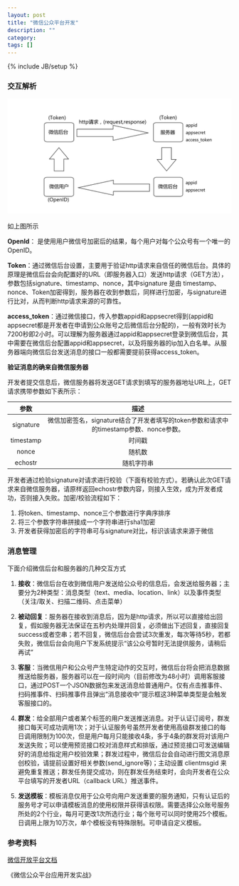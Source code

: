 ```yaml
---
layout: post
title: "微信公众平台开发"
description: ""
category: 
tags: []
---
```

{% include JB/setup %}



### 交互解析
 
 ![微信流程图](/Resources/pics/wx.png)
 
如上图所示

**OpenId**： 是使用用户微信号加密后的结果，每个用户对每个公众号有一个唯一的OpenID。

**Token**：通过微信后台设置，主要用于验证http请求来自信任的微信后台。具体的原理是微信后台会向配置好的URL（即服务器入口）发送http请求（GET方法），参数包括signature、timestamp、nonce，其中signature 是由 timestamp、nonce、Token加密得到，服务器在收到参数后，同样进行加密，与signature进行比对，从而判断http请求来源的可靠性。

**access_token**：通过微信接口，传入参数appid和appsecret得到(appid和appsecret都是开发者在申请到公众账号之后微信后台分配的)，一般有效时长为7200秒即2小时。可以理解为服务器通过appid和appsecret登录到微信后台，其中需要在微信后台配置appid和appsecret，以及将服务器的ip加入白名单。从服务器端向微信后台发送消息的接口一般都需要提前获得access_token。

**验证消息的确来自微信服务器**

开发者提交信息后，微信服务器将发送GET请求到填写的服务器地址URL上，GET请求携带参数如下表所示：

| 参数 | 描述 |
| :------: | :---------: |
| signature | 微信加密签名，signature结合了开发者填写的token参数和请求中的timestamp参数、nonce参数。|
| timestamp | 时间戳 |
| nonce	| 随机数 |
| echostr | 随机字符串 |

开发者通过检验signature对请求进行校验（下面有校验方式）。若确认此次GET请求来自微信服务器，请原样返回echostr参数内容，则接入生效，成为开发者成功，否则接入失败。加密/校验流程如下：

1. 将token、timestamp、nonce三个参数进行字典序排序
2. 将三个参数字符串拼接成一个字符串进行sha1加密
3. 开发者获得加密后的字符串可与signature对比，标识该请求来源于微信

### 消息管理

下面介绍微信后台和服务器的几种交互方式

1. **接收**：微信后台在收到微信用户发送给公众号的信息后，会发送给服务器；主要分为2种类型：消息类型（text、media、location、link）以及事件类型（关注/取关、扫描二维码、点击菜单）

2. **被动回复**：服务器在接收到消息后，因为是http请求，所以可以直接给出回复，假如服务器无法保证在五秒内处理并回复，必须做出下述回复，直接回复success或者空串；若不回复，微信后台会尝试3次重发，每次等待5秒，若都失败，微信后台会向用户下发系统提示“该公众号暂时无法提供服务，请稍后再试”

3. **客服**：当微信用户和公众号产生特定动作的交互时，微信后台将会把消息数据推送给服务器，服务器可以在一段时间内（目前修改为48小时）调用客服接口，通过POST一个JSON数据包来发送消息给普通用户。仅有点击推事件、扫码推事件、扫码推事件且弹出“消息接收中”提示框这3种菜单类型是会触发客服接口的。

4. **群发**：给全部用户或者某个标签的用户发送推送消息。对于认证订阅号，群发接口每天可成功调用1次；对于认证服务号虽然开发者使用高级群发接口的每日调用限制为100次，但是用户每月只能接收4条，多于4条的群发将对该用户发送失败；可以使用预览接口校对消息样式和排版，通过预览接口可发送编辑好的消息给指定用户校验效果；群发过程中，微信后台会自动进行图文消息原创校验，请提前设置好相关参数(send_ignore等)；主动设置 clientmsgid 来避免重复推送；群发任务提交成功，则在群发任务结束时，会向开发者在公众平台填写的开发者URL（callback URL）推送事件。

5. **发送模板**：模板消息仅用于公众号向用户发送重要的服务通知，只有认证后的服务号才可以申请模板消息的使用权限并获得该权限。需要选择公众账号服务所处的2个行业，每月可更改1次所选行业；每个账号可以同时使用25个模板。日调用上限为10万次，单个模板没有特殊限制。可申请自定义模板。



### 参考资料

[微信开放平台文档](https://mp.weixin.qq.com/wiki)

《微信公众平台应用开发实战》
